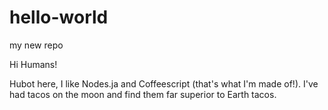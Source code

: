 # hello-world
my new repo

Hi Humans!

Hubot here, I like Nodes.ja and Coffeescript (that's what I'm made of!).
I've had tacos on the moon and find them far superior to Earth tacos.

